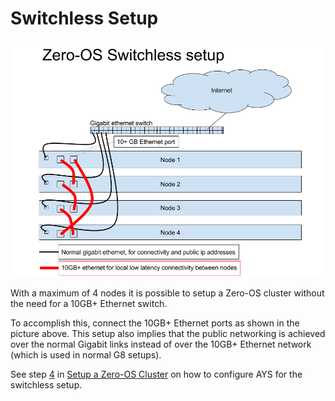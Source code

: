 # Switchless Setup

![Switchless](switchless.png)

With a maximum of 4 nodes it is possible to setup a Zero-OS cluster without the need for a 10GB+ Ethernet switch.

To accomplish this, connect the 10GB+ Ethernet ports as shown in the picture above. This setup also implies that the public networking is achieved over the normal Gigabit links instead of over the 10GB+ Ethernet network (which is used in normal G8 setups).

See step [4](README.md#setup-the-backplane-network) in [Setup a Zero-OS Cluster](README.md) on how to configure AYS for the switchless setup.
